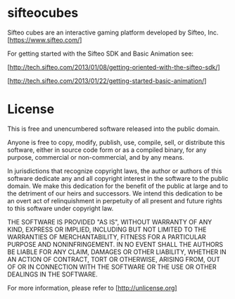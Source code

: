 sifteocubes
===========

Sifteo cubes are an interactive gaming platform developed by Sifteo, Inc. [https://www.sifteo.com/]

For getting started with the Sifteo SDK and Basic Animation see:

[http://tech.sifteo.com/2013/01/08/getting-oriented-with-the-sifteo-sdk/]

[http://tech.sifteo.com/2013/01/22/getting-started-basic-animation/]


License
===========
This is free and unencumbered software released into the public domain.

Anyone is free to copy, modify, publish, use, compile, sell, or distribute this software, either in source code form or as a compiled binary, for any purpose, commercial or non-commercial, and by any means.

In jurisdictions that recognize copyright laws, the author or authors of this software dedicate any and all copyright interest in the software to the public domain. We make this dedication for the benefit of the public at large and to the detriment of our heirs and successors. We intend this dedication to be an overt act of relinquishment in perpetuity of all present and future rights to this software under copyright law.

THE SOFTWARE IS PROVIDED "AS IS", WITHOUT WARRANTY OF ANY KIND, EXPRESS OR IMPLIED, INCLUDING BUT NOT LIMITED TO THE WARRANTIES OF MERCHANTABILITY, FITNESS FOR A PARTICULAR PURPOSE AND NONINFRINGEMENT. IN NO EVENT SHALL THE AUTHORS BE LIABLE FOR ANY CLAIM, DAMAGES OR OTHER LIABILITY, WHETHER IN AN ACTION OF CONTRACT, TORT OR OTHERWISE, ARISING FROM, OUT OF OR IN CONNECTION WITH THE SOFTWARE OR THE USE OR OTHER DEALINGS IN THE SOFTWARE.

For more information, please refer to [http://unlicense.org]
